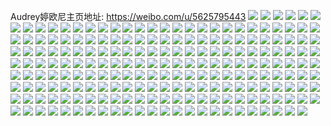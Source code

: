Audrey婷欧尼主页地址: https://weibo.com/u/5625795443 
![](https://wx4.sinaimg.cn/mw2000/0068Jgobly1h96yqfagctj30u0140jzj.jpg) 
![](https://wx4.sinaimg.cn/mw2000/0068Jgobly1h96yqey91ij30u0140wl9.jpg) 
![](https://wx4.sinaimg.cn/mw2000/0068Jgobly1h96ysid23yj30u014gqaj.jpg) 
![](https://wx4.sinaimg.cn/mw2000/0068Jgobly1h96yshvpu4j30rp0tv452.jpg) 
![](https://wx4.sinaimg.cn/mw2000/0068Jgobly1h96yvcgzl8j30u0140q9u.jpg) 
![](https://wx4.sinaimg.cn/mw2000/0068Jgobly1h96yvc34ifj30u0140tfx.jpg) 
![](https://wx4.sinaimg.cn/mw2000/0068Jgobly1h8w75re7huj32c0340u0y.jpg) 
![](https://wx4.sinaimg.cn/mw2000/0068Jgobly1h8w75stfpwj31lw261npd.jpg) 
![](https://wx4.sinaimg.cn/mw2000/0068Jgobly1h8w75q55zdj32c02c0x6p.jpg) 
![](https://wx4.sinaimg.cn/mw2000/0068Jgobly1h8iuarpuafj32c0340e82.jpg) 
![](https://wx4.sinaimg.cn/mw2000/0068Jgobly1h8iuaszli8j33402c0hdu.jpg) 
![](https://wx4.sinaimg.cn/mw2000/0068Jgobly1h8iubef2ohj32c0340b2a.jpg) 
![](https://wx4.sinaimg.cn/mw2000/0068Jgobly1h8iud7kn25j32712yw4qr.jpg) 
![](https://wx4.sinaimg.cn/mw2000/0068Jgobly1h7jwawi08uj30n01dsaf1.jpg) 
![](https://wx4.sinaimg.cn/mw2000/0068Jgobly1h7jwcsigkjj30c808rglw.jpg) 
![](https://wx4.sinaimg.cn/mw2000/0068Jgobly1h6hrvrhmn6j30u0141wng.jpg) 
![](https://wx4.sinaimg.cn/mw2000/0068Jgobly1h5lij0ydpjj30u0140jwy.jpg) 
![](https://wx4.sinaimg.cn/mw2000/0068Jgobly1h5lihvlfflj30u0140q9g.jpg) 
![](https://wx4.sinaimg.cn/mw2000/0068Jgobly1h5l63ssfo7j313u0tu0z7.jpg) 
![](https://wx4.sinaimg.cn/mw2000/0068Jgobly1h5axj41w3gj30n01dswq1.jpg) 
![](https://wx4.sinaimg.cn/mw2000/0068Jgobly1h5axlqg9gmj30n01dswq3.jpg) 
![](https://wx4.sinaimg.cn/mw2000/0068Jgobly1h5axlr60pcj30n01dszwt.jpg) 
![](https://wx4.sinaimg.cn/mw2000/0068Jgobly1h5axls1fmnj30n01dswq6.jpg) 
![](https://wx4.sinaimg.cn/mw2000/0068Jgobly1h5axj2vhghj32c0340npe.jpg) 
![](https://wx4.sinaimg.cn/mw2000/0068Jgobly1h5axm86hw7j32c03401kz.jpg) 
![](https://wx4.sinaimg.cn/mw2000/0068Jgobly1h4w92od5ssj30u0140jyp.jpg) 
![](https://wx4.sinaimg.cn/mw2000/0068Jgobly1h4w92p4bpzj31420u0gv1.jpg) 
![](https://wx4.sinaimg.cn/mw2000/0068Jgobly1h4w92ne2stj30u0145gv8.jpg) 
![](https://wx4.sinaimg.cn/mw2000/0068Jgobly1h4w92pll2rj30u01400z0.jpg) 
![](https://wx4.sinaimg.cn/mw2000/0068Jgobly1h4w92t68u3j30u014012a.jpg) 
![](https://wx4.sinaimg.cn/mw2000/0068Jgobly1h4w92q6rdrj30u014078m.jpg) 
![](https://wx4.sinaimg.cn/mw2000/0068Jgobly1h4w92txqn4j30u0140afd.jpg) 
![](https://wx4.sinaimg.cn/mw2000/0068Jgobly1h4w94scnz4j30mi0u0wik.jpg) 
![](https://wx4.sinaimg.cn/mw2000/0068Jgobly1h4w94rthmmj30u014045z.jpg) 
![](https://wx4.sinaimg.cn/mw2000/0068Jgobly1h3mundtoc2j32c0340e82.jpg) 
![](https://wx4.sinaimg.cn/mw2000/0068Jgobly1h3j176v2v1j31o0280hdt.jpg) 
![](https://wx4.sinaimg.cn/mw2000/0068Jgobly1h3j1brg27zj30mb0qwtga.jpg) 
![](https://wx4.sinaimg.cn/mw2000/0068Jgobly1h3j1b1agemj32c0340x6p.jpg) 
![](https://wx4.sinaimg.cn/mw2000/0068Jgobly1h3j19r80x6j32io1w0hdu.jpg) 
![](https://wx4.sinaimg.cn/mw2000/0068Jgobly1h3j1b2aaa5j31w02jlhdt.jpg) 
![](https://wx4.sinaimg.cn/mw2000/0068Jgobly1h3j177qqyhj32c0340npd.jpg) 
![](https://wx4.sinaimg.cn/mw2000/0068Jgobly1h3j19sp6qqj32c0340e82.jpg) 
![](https://wx4.sinaimg.cn/mw2000/0068Jgobly1h3j19xjrmsj32c0340e81.jpg) 
![](https://wx4.sinaimg.cn/mw2000/0068Jgobly1h3j19vx1nfj32c0340x6p.jpg) 
![](https://wx4.sinaimg.cn/mw2000/0068Jgobly1h3duiqbfcrj31w01w0qv5.jpg) 
![](https://wx4.sinaimg.cn/mw2000/0068Jgobly1h38ojf9xy8j31w02iob29.jpg) 
![](https://wx4.sinaimg.cn/mw2000/0068Jgobly1h38ojeou5sj31o0280x6p.jpg) 
![](https://wx4.sinaimg.cn/mw2000/0068Jgobly1h2tv0cyoctj31w02ioe81.jpg) 
![](https://wx4.sinaimg.cn/mw2000/0068Jgobly1h2tv0gfaktj31o0280qui.jpg) 
![](https://wx4.sinaimg.cn/mw2000/0068Jgobly1h2aii5302yj32c0340kjm.jpg) 
![](https://wx4.sinaimg.cn/mw2000/0068Jgobly1h24iy28xn2j32c03407wi.jpg) 
![](https://wx4.sinaimg.cn/mw2000/0068Jgobly1h24iy17d8rj30mi0u011r.jpg) 
![](https://wx4.sinaimg.cn/mw2000/0068Jgobly1h24iy0irmij32c0340npe.jpg) 
![](https://wx4.sinaimg.cn/mw2000/0068Jgobly1h24iy7rii1j32c03407wi.jpg) 
![](https://wx4.sinaimg.cn/mw2000/0068Jgobly1h24j1qdt46j32c02c0x6p.jpg) 
![](https://wx4.sinaimg.cn/mw2000/0068Jgobly1h24iy6ag9dj32c0340b2a.jpg) 
![](https://wx4.sinaimg.cn/mw2000/0068Jgobly1h24j2necq2j30mi0owwjk.jpg) 
![](https://wx4.sinaimg.cn/mw2000/0068Jgobly1h1wedkz9tkj32c02c07wi.jpg) 
![](https://wx4.sinaimg.cn/mw2000/0068Jgobly1h1wedg4eblj32c02c0npd.jpg) 
![](https://wx4.sinaimg.cn/mw2000/0068Jgobly1h1wedfazxjj32c02c0b2a.jpg) 
![](https://wx4.sinaimg.cn/mw2000/0068Jgobly1h1wedh6lnjj32c02c01kz.jpg) 
![](https://wx4.sinaimg.cn/mw2000/0068Jgobly1h1wein03vaj31o0280u0x.jpg) 
![](https://wx4.sinaimg.cn/mw2000/0068Jgobly1h1wedjzzfkj32c02c0x6p.jpg) 
![](https://wx4.sinaimg.cn/mw2000/0068Jgobly1h1wedi8s76j328c28cu0x.jpg) 
![](https://wx4.sinaimg.cn/mw2000/0068Jgobly1h1wefeta0aj30u0140132.jpg) 
![](https://wx4.sinaimg.cn/mw2000/0068Jgobly1h1wedj5mwgj32762764qq.jpg) 
![](https://wx4.sinaimg.cn/mw2000/0068Jgobly1h1ijat5hx0j312x0l3jxj.jpg) 
![](https://wx4.sinaimg.cn/mw2000/0068Jgobly1h1ijatkfhej31631grkgg.jpg) 
![](https://wx4.sinaimg.cn/mw2000/0068Jgobly1h178f9aounj313t0u0do0.jpg) 
![](https://wx4.sinaimg.cn/mw2000/0068Jgobly1h178f8su9vj30u012odr6.jpg) 
![](https://wx4.sinaimg.cn/mw2000/0068Jgobly1h16uzba4zfj32c0340hdu.jpg) 
![](https://wx4.sinaimg.cn/mw2000/0068Jgobly1h16uzct2u1j32c03407wi.jpg) 
![](https://wx4.sinaimg.cn/mw2000/0068Jgobly1h16uwj21grj30mi0u0wlj.jpg) 
![](https://wx4.sinaimg.cn/mw2000/0068Jgobly1h16uzbwpd0j30j60j6acj.jpg) 
![](https://wx4.sinaimg.cn/mw2000/0068Jgobly1h0rw0oha8dj31o81o8b29.jpg) 
![](https://wx4.sinaimg.cn/mw2000/0068Jgobly1h0rw0ovnmzj30ku0k4dhz.jpg) 
![](https://wx4.sinaimg.cn/mw2000/0068Jgobly1h0lyl1c3fij31o0280npd.jpg) 
![](https://wx4.sinaimg.cn/mw2000/0068Jgobly1h0lylqt1psj30n01dsqhh.jpg) 
![](https://wx4.sinaimg.cn/mw2000/0068Jgobly1h0gol7qbqxj30n01dsjxj.jpg) 
![](https://wx4.sinaimg.cn/mw2000/0068Jgobly1h0bhpzejtjj30mz0yagwd.jpg) 
![](https://wx4.sinaimg.cn/mw2000/0068Jgobly1h0gp0mz34pj32c02c0npd.jpg) 
![](https://wx4.sinaimg.cn/mw2000/0068Jgobly1h0gp0ncuapj30mi0ghteg.jpg) 
![](https://wx4.sinaimg.cn/mw2000/0068Jgobly1h0gpbdfhrlj31w01w04qq.jpg) 
![](https://wx4.sinaimg.cn/mw2000/0068Jgobly1h0gpbeldkgj33402c0e83.jpg) 
![](https://wx4.sinaimg.cn/mw2000/0068Jgobly1h0gpbg0ldnj31kw1kwe81.jpg) 
![](https://wx4.sinaimg.cn/mw2000/0068Jgobly1h0gpbgugagj32c02c0e81.jpg) 
![](https://wx4.sinaimg.cn/mw2000/0068Jgobly1h0gpbcd8bvj32c02c0u0y.jpg) 
![](https://wx4.sinaimg.cn/mw2000/0068Jgobly1gzxyv7mnc4j32c0340kjm.jpg) 
![](https://wx4.sinaimg.cn/mw2000/0068Jgobly1gyoj0is0q9j31o0280x6p.jpg) 
![](https://wx4.sinaimg.cn/mw2000/0068Jgobly1gto6h9c01ej60u014010i02.jpg) 
![](https://wx4.sinaimg.cn/mw2000/0068Jgobly1gto6h8uyafj60u01400zi02.jpg) 
![](https://wx4.sinaimg.cn/mw2000/0068Jgobly1gtdu0skxirj30u01400xx.jpg) 
![](https://wx4.sinaimg.cn/mw2000/0068Jgobly1gtdu3lmc55j30u01400x9.jpg) 
![](https://wx4.sinaimg.cn/mw2000/0068Jgobly1gtafy07z0zj32c0340kjm.jpg) 
![](https://wx4.sinaimg.cn/mw2000/0068Jgobly1gtafxy8qtuj32c03404qq.jpg) 
![](https://wx4.sinaimg.cn/mw2000/0068Jgobly1gtag0nqxg6j32c03404qr.jpg) 
![](https://wx4.sinaimg.cn/mw2000/0068Jgobly1gqwpi286syj30u0140qdm.jpg) 
![](https://wx4.sinaimg.cn/mw2000/0068Jgobly1gpx0evy1jrj32c02c0e4l.jpg) 
![](https://wx4.sinaimg.cn/mw2000/0068Jgobly1gpx0escj2kj30n01dsu0y.jpg) 
![](https://wx4.sinaimg.cn/mw2000/0068Jgobly1gp83n52onxj31o0280e82.jpg) 
![](https://wx4.sinaimg.cn/mw2000/0068Jgobly1gp83n3s5n1j31sb1sbb29.jpg) 
![](https://wx4.sinaimg.cn/mw2000/0068Jgobly1golku1qytcj30u00u0tkg.jpg) 
![](https://wx4.sinaimg.cn/mw2000/0068Jgobly1gnwqilvfjwj30u0149tlt.jpg) 
![](https://wx4.sinaimg.cn/mw2000/0068Jgobly1gme7qko7yij30m71bi7b9.jpg) 
![](https://wx4.sinaimg.cn/mw2000/0068Jgobly1glzd1561vgj30tu0tu4i0.jpg) 
![](https://wx4.sinaimg.cn/mw2000/0068Jgobly1glzd16hmonj30n01ds7wh.jpg) 
![](https://wx4.sinaimg.cn/mw2000/0068Jgobly1gljroheugej30u01407hd.jpg) 
![](https://wx4.sinaimg.cn/mw2000/0068Jgobly1gktc0yaftaj32c02c0kil.jpg) 
![](https://wx4.sinaimg.cn/mw2000/0068Jgobly1gki5lvfg45j32c02c07wh.jpg) 
![](https://wx4.sinaimg.cn/mw2000/0068Jgobly1gk7oha60ctj32c02c0dwj.jpg) 
![](https://wx4.sinaimg.cn/mw2000/0068Jgobly1gjbhahio5uj31o02801ky.jpg) 
![](https://wx4.sinaimg.cn/mw2000/0068Jgobly1gjbhagca7jj30mz09twf7.jpg) 
![](https://wx4.sinaimg.cn/mw2000/0068Jgobly1gj59spchycj30dc0hsmyr.jpg) 
![](https://wx4.sinaimg.cn/mw2000/0068Jgobly1gineaya69bj32c0340kjm.jpg) 
![](https://wx4.sinaimg.cn/mw2000/0068Jgobly1ghsdsze8m2j31mu1mux6p.jpg) 
![](https://wx4.sinaimg.cn/mw2000/0068Jgobly1ghsdwpgs7cj30n00keqb8.jpg) 
![](https://wx4.sinaimg.cn/mw2000/0068Jgobly1gho17tovu2j30ku0kuacv.jpg) 
![](https://wx4.sinaimg.cn/mw2000/0068Jgobly1ggu48tclw7j30mz132wus.jpg) 
![](https://wx4.sinaimg.cn/mw2000/0068Jgobly1gg5n19e6krj31mc25s7wh.jpg) 
![](https://wx4.sinaimg.cn/mw2000/0068Jgobly1gg5n18moksj31mp1mpu0x.jpg) 
![](https://wx4.sinaimg.cn/mw2000/0068Jgobly1gg5n2gmp65j30u00u04i5.jpg) 
![](https://wx4.sinaimg.cn/mw2000/0068Jgobly1gfu7glclvyj31o01o07vc.jpg) 
![](https://wx4.sinaimg.cn/mw2000/0068Jgobly1gfu7gkwj9tj31t51g44qp.jpg) 
![](https://wx4.sinaimg.cn/mw2000/0068Jgobly1gfu7glu0ufj31o01o0npd.jpg) 
![](https://wx4.sinaimg.cn/mw2000/0068Jgobly1gfu7gmi7pqj32c0340npe.jpg) 
![](https://wx4.sinaimg.cn/mw2000/0068Jgobly1gfu7gnhveej31fr1x07wh.jpg) 
![](https://wx4.sinaimg.cn/mw2000/0068Jgobly1gfu7gk0h9ij31nd1nd7wh.jpg) 
![](https://wx4.sinaimg.cn/mw2000/0068Jgobly1gfu7idv2ayj31o01o07w4.jpg) 
![](https://wx4.sinaimg.cn/mw2000/0068Jgobly1gfu7isj8cgj31o01o0x1q.jpg) 
![](https://wx4.sinaimg.cn/mw2000/0068Jgobly1gfu7iemo41j325s1ma1ky.jpg) 
![](https://wx4.sinaimg.cn/mw2000/0068Jgobly1gfn5eachsbj31o01o0wzh.jpg) 
![](https://wx4.sinaimg.cn/mw2000/0068Jgobly1gf4r9c7gzvj30mw09g75j.jpg) 
![](https://wx4.sinaimg.cn/mw2000/0068Jgobly1gf12mirk65j31o01o0arr.jpg) 
![](https://wx4.sinaimg.cn/mw2000/0068Jgobly1gezsq15wa7j30n01ds45m.jpg) 
![](https://wx4.sinaimg.cn/mw2000/0068Jgobly1gezsq1ggonj30n00n0dh5.jpg) 
![](https://wx4.sinaimg.cn/mw2000/0068Jgobly1gezsra522uj31xn1xnx6p.jpg) 
![](https://wx4.sinaimg.cn/mw2000/0068Jgobly1gezsrb8it1j31o01o0x6p.jpg) 
![](https://wx4.sinaimg.cn/mw2000/0068Jgobly1geif5t0ea6j31mc25s7t8.jpg) 
![](https://wx4.sinaimg.cn/mw2000/0068Jgobly1ge6vm8wwu9j30u00kggsw.jpg) 
![](https://wx4.sinaimg.cn/mw2000/0068Jgobly1ge2swai5qlj31o0280e82.jpg) 
![](https://wx4.sinaimg.cn/mw2000/0068Jgobly1ge2swbklsqj31o02807wi.jpg) 
![](https://wx4.sinaimg.cn/mw2000/0068Jgobly1gdzco09722j30c807l753.jpg) 
![](https://wx4.sinaimg.cn/mw2000/0068Jgobly1gdxoq6jxsoj32i61vnkjm.jpg) 
![](https://wx4.sinaimg.cn/mw2000/0068Jgobly1gdxoq85xp9j32c02c0kjm.jpg) 
![](https://wx4.sinaimg.cn/mw2000/0068Jgobly1gdwtpc5n6aj30za10z16e.jpg) 
![](https://wx4.sinaimg.cn/mw2000/0068Jgobly1gdwtpblhtfj31w01w0x6p.jpg) 
![](https://wx4.sinaimg.cn/mw2000/0068Jgobly1gdupvtwdfuj31400u0qg1.jpg) 
![](https://wx4.sinaimg.cn/mw2000/0068Jgobly1gdrd7zfbpqj30u01404bs.jpg) 
![](https://wx4.sinaimg.cn/mw2000/0068Jgobly1gdrd7zru0aj30u01404f9.jpg) 
![](https://wx4.sinaimg.cn/mw2000/0068Jgobly1gdpw3ovn7yj32c0340hdt.jpg) 
![](https://wx4.sinaimg.cn/mw2000/0068Jgobly1gdn9sdl9bsj30mz0a1jx4.jpg) 
![](https://wx4.sinaimg.cn/mw2000/0068Jgobly1gdn9sd7xv6j31ds0n0189.jpg) 
![](https://wx4.sinaimg.cn/mw2000/0068Jgobly1gdkx54wowvj30u00u8tc6.jpg) 
![](https://wx4.sinaimg.cn/mw2000/0068Jgobly1gdkas0p85yj32c02c07wi.jpg) 
![](https://wx4.sinaimg.cn/mw2000/0068Jgobly1gdjsxwicq5j32s0230qv5.jpg) 
![](https://wx4.sinaimg.cn/mw2000/0068Jgobly1gdjsxvpma0j31s62dk1ky.jpg) 
![](https://wx4.sinaimg.cn/mw2000/0068Jgobly1gdjsxx8n6jj31o02801ky.jpg) 
![](https://wx4.sinaimg.cn/mw2000/0068Jgobly1gdjsxxvaw3j33402c0npd.jpg) 
![](https://wx4.sinaimg.cn/mw2000/0068Jgobly1gdjsy08rdyj32c01s0x6u.jpg) 
![](https://wx4.sinaimg.cn/mw2000/0068Jgobly1gdjsy1btvhj32c02c0e83.jpg) 
![](https://wx4.sinaimg.cn/mw2000/0068Jgobly1gddd8f5n01j30u00u0dn2.jpg) 
![](https://wx4.sinaimg.cn/mw2000/0068Jgobly1gddd8ewcxkj30u00u0woi.jpg) 
![](https://wx4.sinaimg.cn/mw2000/0068Jgobly1gddd9btd1uj30u00u046o.jpg) 
![](https://wx4.sinaimg.cn/mw2000/0068Jgobly1gdddc22sxkj30u00u0jyq.jpg) 
![](https://wx4.sinaimg.cn/mw2000/0068Jgobly1gd7mpratxmj30u0140tfr.jpg) 
![](https://wx4.sinaimg.cn/mw2000/0068Jgobly1gd7mqpuvpnj31400u0gsy.jpg) 
![](https://wx4.sinaimg.cn/mw2000/0068Jgobly1gd3x0k3ih5j327z27z1l6.jpg) 
![](https://wx4.sinaimg.cn/mw2000/0068Jgobly1gd3x0mwcyhj32c02c0npg.jpg) 
![](https://wx4.sinaimg.cn/mw2000/0068Jgobly1gd335kzvyzj30u0141gy8.jpg) 
![](https://wx4.sinaimg.cn/mw2000/0068Jgobly1gd335lrfutj31400u07e9.jpg) 
![](https://wx4.sinaimg.cn/mw2000/0068Jgobly1gd335m0b9oj30u00u0jz8.jpg) 
![](https://wx4.sinaimg.cn/mw2000/0068Jgobly1gd335mnhmpj31400u0tgr.jpg) 
![](https://wx4.sinaimg.cn/mw2000/0068Jgobly1gd335mzv0kj30u00u0dmu.jpg) 
![](https://wx4.sinaimg.cn/mw2000/0068Jgobly1gd335na78sj31400u011q.jpg) 
![](https://wx4.sinaimg.cn/mw2000/0068Jgobly1gd339pht83j30u00u045x.jpg) 
![](https://wx4.sinaimg.cn/mw2000/0068Jgobly1gd339qonmhj30u00u0113.jpg) 
![](https://wx4.sinaimg.cn/mw2000/0068Jgobly1gd339pyvhqj30u00u0dnp.jpg) 
![](https://wx4.sinaimg.cn/mw2000/0068Jgobly1gcy9o4585gj31400u043l.jpg) 
![](https://wx4.sinaimg.cn/mw2000/0068Jgobly1gcuyev74dwj31400u0gze.jpg) 
![](https://wx4.sinaimg.cn/mw2000/0068Jgobly1gcuyevka9uj31400u0ndb.jpg) 
![](https://wx4.sinaimg.cn/mw2000/0068Jgobly1gcsahriv6ij31tu2fsu0x.jpg) 
![](https://wx4.sinaimg.cn/mw2000/0068Jgobly1gcsacx89jdj30mz0bagqp.jpg) 
![](https://wx4.sinaimg.cn/mw2000/0068Jgobly1gcsafz5zbpj31s32dge82.jpg) 
![](https://wx4.sinaimg.cn/mw2000/0068Jgobly1gcsag30ok1j31o01o0npd.jpg) 
![](https://wx4.sinaimg.cn/mw2000/0068Jgobly1gcsag0gzslj31o02804qq.jpg) 
![](https://wx4.sinaimg.cn/mw2000/0068Jgobly1gcsahtbityj32801o0b2a.jpg) 
![](https://wx4.sinaimg.cn/mw2000/0068Jgobly1gcsag182rhj31o01o07wi.jpg) 
![](https://wx4.sinaimg.cn/mw2000/0068Jgobly1gcsafybp2uj32c02c0b29.jpg) 
![](https://wx4.sinaimg.cn/mw2000/0068Jgobly1gcsafxkuctj31o02807wh.jpg) 
![](https://wx4.sinaimg.cn/mw2000/0068Jgobly1gclr9rx8nsj30u01407cu.jpg) 
![](https://wx4.sinaimg.cn/mw2000/0068Jgobly1gclr9ozsevj30u0140wns.jpg) 
![](https://wx4.sinaimg.cn/mw2000/0068Jgobly1gclr9pc4g5j30u00u0dnu.jpg) 
![](https://wx4.sinaimg.cn/mw2000/0068Jgobly1gclr9rhvkjj30u0140wnx.jpg) 
![](https://wx4.sinaimg.cn/mw2000/0068Jgobly1gclr9q0genj30u0140n9k.jpg) 
![](https://wx4.sinaimg.cn/mw2000/0068Jgobly1gclr9sgww7j30u30u0qc5.jpg) 
![](https://wx4.sinaimg.cn/mw2000/0068Jgobly1gclr9pr4s5j30u00u044i.jpg) 
![](https://wx4.sinaimg.cn/mw2000/0068Jgobly1gclr9s852tj30u0140k3u.jpg) 
![](https://wx4.sinaimg.cn/mw2000/0068Jgobly1gclrax7qf6j30u00u00y9.jpg) 
![](https://wx4.sinaimg.cn/mw2000/0068Jgobly1gb5rp4sjwzj30f50nytai.jpg) 
![](https://wx4.sinaimg.cn/mw2000/0068Jgobly1ga5d56ydsxj31400u00xr.jpg) 
![](https://wx4.sinaimg.cn/mw2000/0068Jgobly1ga5d57a6pcj31400u0afc.jpg) 
![](https://wx4.sinaimg.cn/mw2000/0068Jgobly1g769uelayhj32c02c04qp.jpg) 
![](https://wx4.sinaimg.cn/mw2000/0068Jgobly1g769udrljxj32c02c01ky.jpg) 
![](https://wx4.sinaimg.cn/mw2000/0068Jgobly1g6fj5128daj3298298e84.jpg) 
![](https://wx4.sinaimg.cn/mw2000/0068Jgobly1g57sczvk0aj30io0wxdi6.jpg) 

